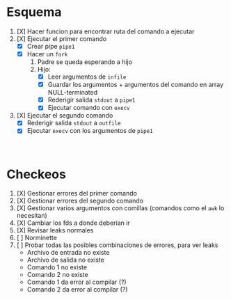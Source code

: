 # Esquema
1. [X] Hacer funcion para encontrar ruta del comando a ejecutar
2. [X] Ejecutar el primer comando
	- [X] Crear pipe `pipe1`
	- [X] Hacer un `fork`
		1. Padre se queda esperando a hijo
		2. Hijo:
			- [X] Leer argumentos de `infile`
			- [X] Guardar los argumentos + argumentos del comando en array NULL-terminated
			- [X] Rederigir salida `stdout` a `pipe1` 
			- [X] Ejecutar comando con `execv`

3. [X] Ejecutar el segundo comando
	- [X] Rederigir salida `stdout` a `outfile`
	- [X] Ejecutar `execv` con los argumentos de `pipe1`
<br><br><br>

# Checkeos
1. [X] Gestionar errores del primer comando
2. [X] Gestionar errores del segundo comando
3. [X] Gestionar varios argumentos con comillas (comandos como el `awk` lo necesitan)
4. [X] Cambiar los fds a donde deberían ir
5. [X] Revisar leaks normales 
6. [ ] Norminette
7. [ ] Probar todas las posibles combinaciones de errores, para ver leaks
	- Archivo de entrada no existe
	- Archivo de salida no existe
	- Comando 1 no existe
	- Comando 2 no existe
	- Comando 1 da error al compilar (?)
	- Comando 2 da error al compilar (?)